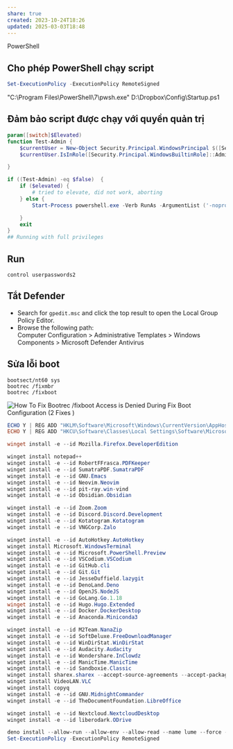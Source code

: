 ```yaml
---
share: true
created: 2023-10-24T18:26
updated: 2025-03-03T18:48
---
```

PowerShell

## Cho phép PowerShell chạy script 
```PowerShell
Set-ExecutionPolicy -ExecutionPolicy RemoteSigned
```

"C:\Program Files\PowerShell\7\pwsh.exe" D:\Dropbox\Config\Startup.ps1

## Đảm bảo script được chạy với quyền quản trị
```PowerShell
param([switch]$Elevated)
function Test-Admin {
    $currentUser = New-Object Security.Principal.WindowsPrincipal $([Security.Principal.WindowsIdentity]::GetCurrent())
    $currentUser.IsInRole([Security.Principal.WindowsBuiltinRole]::Administrator)

}

if ((Test-Admin) -eq $false)  {
    if ($elevated) {
        # tried to elevate, did not work, aborting
    } else {
        Start-Process powershell.exe -Verb RunAs -ArgumentList ('-noprofile -noexit -file "{0}" -elevated' -f ($myinvocation.MyCommand.Definition))

    }
    exit
}
## Running with full privileges
```

## Run
`control userpasswords2`

## Tắt Defender
- Search for `gpedit.msc` and click the top result to open the Local Group Policy Editor.
- Browse the following path:  
    Computer Configuration > Administrative Templates > Windows Components > Microsoft Defender Antivirus

## Sửa lỗi boot
```
bootsect/nt60 sys
bootrec /fixmbr
bootrec /fixboot
```

![How To Fix Bootrec /fixboot Access is Denied During Fix Boot Configuration (2 Fixes )](https://www.youtube.com/watch?reload=9&v=lRCyb7FzWFY)

```PowerShell
ECHO Y | REG ADD "HKLM\Software\Microsoft\Windows\CurrentVersion\AppHost" /v EnableWebContentEvaluation /t REG_DWORD /d 0
ECHO Y | REG ADD "HKCU\Software\Classes\Local Settings\Software\Microsoft\Windows\CurrentVersion\AppContainer\ Storage\microsoft.microsoftedge_8wekyb3d8bbwe\MicrosoftEdge\PhishingFilter" /v EnabledV9 /t REG_DWORD /d 0

winget install -e --id Mozilla.Firefox.DeveloperEdition

winget install notepad++ 
winget install -e --id RobertFFrasca.PDFKeeper
winget install -e --id SumatraPDF.SumatraPDF
winget install -e --id GNU.Emacs
winget install -e --id Neovim.Neovim
winget install -e --id pit-ray.win-vind
winget install -e --id Obsidian.Obsidian

winget install -e --id Zoom.Zoom
winget install -e --id Discord.Discord.Development
winget install -e --id Kotatogram.Kotatogram
winget install -e --id VNGCorp.Zalo

winget install -e --id AutoHotkey.AutoHotkey
winget install Microsoft.WindowsTerminal 
winget install -e --id Microsoft.PowerShell.Preview
winget install -e --id VSCodium.VSCodium
winget install -e --id GitHub.cli
winget install -e --id Git.Git
winget install -e --id JesseDuffield.lazygit
winget install -e --id DenoLand.Deno
winget install -e --id OpenJS.NodeJS
winget install -e --id GoLang.Go.1.18
winget install -e --id Hugo.Hugo.Extended
winget install -e --id Docker.DockerDesktop
winget install -e --id Anaconda.Miniconda3

winget install -e --id M2Team.NanaZip
winget install -e --id SoftDeluxe.FreeDownloadManager
winget install -e --id WinDirStat.WinDirStat
winget install -e --id Audacity.Audacity
winget install -e --id Wondershare.InClowdz
winget install -e --id ManicTime.ManicTime
winget install -e --id Sandboxie.Classic
winget install sharex.sharex --accept-source-agreements --accept-package-agreements 
winget install VideoLAN.VLC
winget install copyq
winget install -e --id GNU.MidnightCommander
winget install -e --id TheDocumentFoundation.LibreOffice

winget install -e --id Nextcloud.NextcloudDesktop
winget install -e --id liberodark.ODrive

deno install --allow-run --allow-env --allow-read --name lume --force --reload --global https://deno.land/x/lume_cli/mod.ts
Set-ExecutionPolicy -ExecutionPolicy RemoteSigned

```